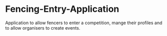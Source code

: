 Fencing-Entry-Application
=========================

Application to allow fencers to enter a competition, mange their profiles and to allow organisers to create events.
